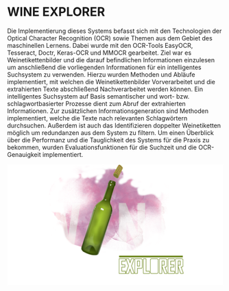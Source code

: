 # WINE EXPLORER

Die Implementierung dieses Systems befasst sich mit den Technologien der Optical Character Recognition (OCR) sowie Themen aus dem Gebiet des maschinellen Lernens. Dabei wurde mit den OCR-Tools EasyOCR, Tesseract, Doctr, Keras-OCR und MMOCR gearbeitet.
Ziel war es Weinetikettenbilder und die darauf befindlichen Informationen einzulesen um anschließend die vorliegenden Informationen für ein intelligentes Suchsystem zu verwenden.
Hierzu wurden Methoden und Abläufe implementiert, mit welchen die Weinetikettenbilder
Vorverarbeitet und die extrahierten Texte abschließend Nachverarbeitet werden können.
Ein intelligentes Suchsystem auf Basis semantischer und wort- bzw. schlagwortbasierter
Prozesse dient zum Abruf der extrahierten Informationen. Zur zusätzlichen
Informationsgeneration sind Methoden implementiert, welche die Texte nach relevanten
Schlagwörtern durchsuchen. Außerdem ist auch das Identifizieren doppelter Weinetiketten
möglich um redundanzen aus dem System zu filtern. Um einen Überblick über die Performanz und die Tauglichkeit des Systems für die
Praxis zu bekommen, wurden Evaluationsfunktionen für die Suchzeit und die OCR-Genauigkeit
implementiert.

![alt text](/frontend/media/wine_logo_white.png?raw=true)
